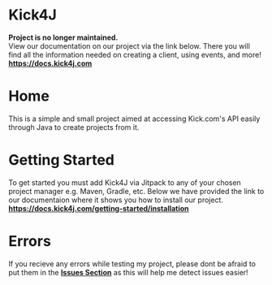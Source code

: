 # Kick4J
<strong>Project is no longer maintained.</strong><br>
View our documentation on our project via the link below. There you will find all the information needed on creating a client, using events, and more!
<br>
<strong>https://docs.kick4j.com</strong>
# Home

This is a simple and small project aimed at accessing Kick.com's API easily through Java to create projects from it.

# Getting Started
To get started you must add Kick4J via Jitpack to any of your chosen project manager e.g. Maven, Gradle, etc. Below we have provided the link to our documentaion where it shows you how to install our project.
<br>
<strong>https://docs.kick4j.com/getting-started/installation</strong>

# Errors
If you recieve any errors while testing my project, please dont be afraid to put them in the <strong>[Issues Section](https://github.com/MistyKnives/Kick4J/issues)</strong> as this will help me detect issues easier!
